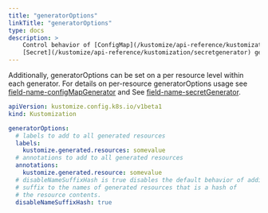 ```yaml
---
title: "generatorOptions"
linkTitle: "generatorOptions"
type: docs
description: >
    Control behavior of [ConfigMap](/kustomize/api-reference/kustomization/configmapgenerator) and
    [Secret](/kustomize/api-reference/kustomization/secretgenerator) generators.
---
```




Additionally, generatorOptions can be set on a per resource level within each
generator. For details on per-resource generatorOptions usage see
[field-name-configMapGenerator](/kustomize/api-reference/kustomization/configmapgenerator) and See [field-name-secretGenerator](/kustomize/api-reference/kustomization/secretgenerator).

```yaml
apiVersion: kustomize.config.k8s.io/v1beta1
kind: Kustomization

generatorOptions:
  # labels to add to all generated resources
  labels:
    kustomize.generated.resources: somevalue
  # annotations to add to all generated resources
  annotations:
    kustomize.generated.resource: somevalue
  # disableNameSuffixHash is true disables the default behavior of adding a
  # suffix to the names of generated resources that is a hash of
  # the resource contents.
  disableNameSuffixHash: true
```

